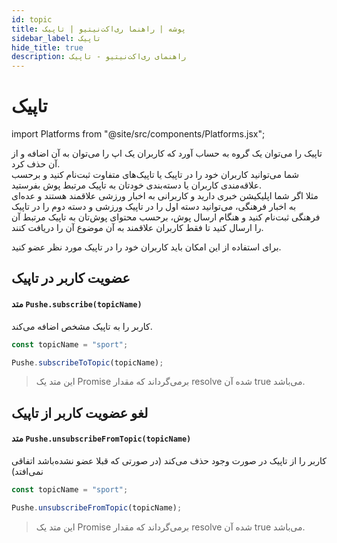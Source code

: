 ```yaml
---
id: topic
title: پوشه | راهنما ری‌اکت‌نیتیو | تاپیک
sidebar_label: تاپیک
hide_title: true
description: راهنمای ‌ری‌اکت‌نیتیو - تاپیک
---
```


# تاپیک

import Platforms from "@site/src/components/Platforms.jsx";

تاپیک را می‌توان یک گروه به حساب آورد که کاربران یک اپ را می‌توان به آن اضافه و از آن حذف کرد.  
 شما می‌توانید کاربران خود را در تاپیک یا تاپیک‌های متفاوت ثبت‌نام کنید و برحسب علاقه‌مندی کاربران یا دسته‌بندی خودتان به تاپیک مرتبط پوش بفرستید.  
 مثلا اگر شما اپلیکیشن خبری دارید و کاربرانی به اخبار ورزشی علاقمند هستند و عده‌ای به اخبار فرهنگی، می‌توانید دسته اول را در تاپیک ورزشی و دسته دوم را در تاپیک فرهنگی ثبت‌نام کنید و هنگام ارسال پوش، برحسب محتوای پوش‌تان به تاپیک مرتبط آن را ارسال کنید تا فقط کاربران علاقمند به آن موضوع آن را دریافت کنند.

برای استفاده از این امکان باید کاربران خود را در تاپیک مورد نظر عضو کنید.

## عضویت کاربر در تاپیک

#### متد ```Pushe.subscribe(topicName)```

<Platforms ios android/>

کاربر را به تاپیک‌ مشخص اضافه می‌کند.

```js
const topicName = "sport";

Pushe.subscribeToTopic(topicName);
```

> این متد یک Promise برمی‌گرداند که مقدار resolve شده آن true می‌باشد.


## لغو عضویت کاربر از تاپیک

#### متد ```Pushe.unsubscribeFromTopic(topicName)```

<Platforms ios android/>

کاربر را از تاپیک در صورت وجود حذف می‌کند (در صورتی که قبلا عضو نشده‌باشد اتفاقی نمی‌افتد)

```js
const topicName = "sport";

Pushe.unsubscribeFromTopic(topicName);
```
> این متد یک Promise برمی‌گرداند که مقدار resolve شده آن true می‌باشد.
